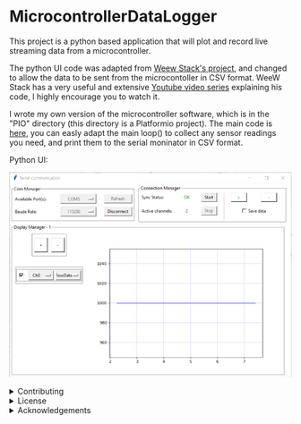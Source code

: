 # MicrocontrollerDataLogger
This project is a python based application that will plot and record live streaming data from a microcontroller.  
  
The python UI code was adapted from [Weew Stack's project](https://github.com/weewStack/Python-projects/tree/master/004-PySerial%20-%20MCU%20-%20Multi-Datareadings), and changed to allow the data to be sent from the microcontoller in CSV format. WeeW Stack has a very useful and extensive [Youtube video series](https://www.youtube.com/playlist?list=PLtVUYRe-Z-meHdTlzqCHGPjZvnL2VZVn8) explaining his code, I highly encourage you to watch it.
  
I wrote my own version of the microcontroller software, which is in the "PIO" directory (this directory is a Platformio project). The main code is [here](PIO/DataLogger/src/main.cpp), you can easly adapt the main loop() to collect any sensor readings you need, and print them to the serial moninator in CSV format.
  



Python UI:
<p align="center"><img src="Images/UI_screenshot.png"></p>




<details>
<summary> Contributing</summary>  
Contributions to this project are welcome. If you find any issues or have suggestions for improvements, please open an issue or submit a pull request on the GitHub repository.
</details>

<details>
<summary> License </summary>
This project is licensed under the GNU General Public License. Feel free to use, modify, and distribute the code for personal or commercial purposes.
</details>

<details>
<summary>Acknowledgements</summary>
I would like to express my sincere gratitude to WeeW Stack ( https://github.com/weewStack ), for creating the code which served as the foundation for this project.  
  
Please check out his code here:  https://github.com/weewStack/Python-projects/tree/master/004-PySerial%20-%20MCU%20-%20Multi-Datareadings  
And his Youtube video series on this project:  https://www.youtube.com/playlist?list=PLtVUYRe-Z-meHdTlzqCHGPjZvnL2VZVn8

Special thanks to the developers of the libraries and frameworks used in this project for their contributions to the open-source community.
</details>
